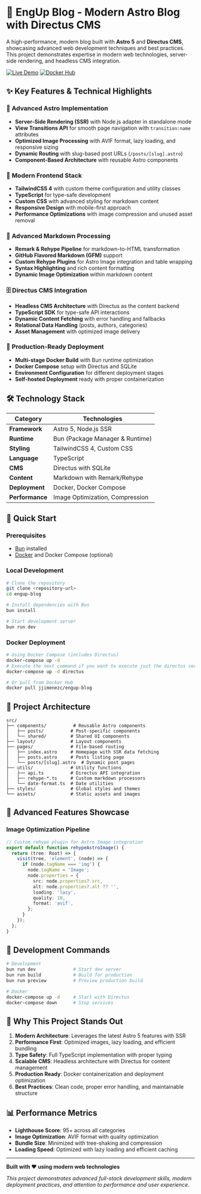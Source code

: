 # 🚀 EngUp Blog - Modern Astro Blog with Directus CMS

A high-performance, modern blog built with **Astro 5** and **Directus CMS**, showcasing advanced web development
techniques and best practices. This project demonstrates expertise in modern web technologies, server-side rendering,
and headless CMS integration.

[![Live Demo](https://img.shields.io/badge/🌐_Live_Demo-Visit_Site-blue?style=for-the-badge)](https://engup-blog.ilien.dev/)
[![Docker Hub](https://img.shields.io/badge/🐳_Docker_Hub-Available-2496ED?style=for-the-badge&logo=docker&logoColor=white)](https://hub.docker.com/r/jjimenezc/engup-blog)

## ✨ Key Features & Technical Highlights

### 🎯 **Advanced Astro Implementation**

- **Server-Side Rendering (SSR)** with Node.js adapter in standalone mode
- **View Transitions API** for smooth page navigation with `transition:name` attributes
- **Optimized Image Processing** with AVIF format, lazy loading, and responsive sizing
- **Dynamic Routing** with slug-based post URLs (`/posts/[slug].astro`)
- **Component-Based Architecture** with reusable Astro components

### 🎨 **Modern Frontend Stack**

- **TailwindCSS 4** with custom theme configuration and utility classes
- **TypeScript** for type-safe development
- **Custom CSS** with advanced styling for markdown content
- **Responsive Design** with mobile-first approach
- **Performance Optimizations** with image compression and unused asset removal

### 📝 **Advanced Markdown Processing**

- **Remark & Rehype Pipeline** for markdown-to-HTML transformation
- **GitHub Flavored Markdown (GFM)** support
- **Custom Rehype Plugins** for Astro Image integration and table wrapping
- **Syntax Highlighting** and rich content formatting
- **Dynamic Image Optimization** within markdown content

### 🗄️ **Directus CMS Integration**

- **Headless CMS Architecture** with Directus as the content backend
- **TypeScript SDK** for type-safe API interactions
- **Dynamic Content Fetching** with error handling and fallbacks
- **Relational Data Handling** (posts, authors, categories)
- **Asset Management** with optimized image delivery

### 🐳 **Production-Ready Deployment**

- **Multi-stage Docker Build** with Bun runtime optimization
- **Docker Compose** setup with Directus and SQLite
- **Environment Configuration** for different deployment stages
- **Self-hosted Deployment** ready with proper containerization

## 🛠️ Technology Stack

| Category        | Technologies                    |
|-----------------|---------------------------------|
| **Framework**   | Astro 5, Node.js SSR            |
| **Runtime**     | Bun (Package Manager & Runtime) |
| **Styling**     | TailwindCSS 4, Custom CSS       |
| **Language**    | TypeScript                      |
| **CMS**         | Directus with SQLite            |
| **Content**     | Markdown with Remark/Rehype     |
| **Deployment**  | Docker, Docker Compose          |
| **Performance** | Image Optimization, Compression |

## 🚀 Quick Start

### Prerequisites

- [Bun](https://bun.sh/) installed
- [Docker](https://docker.com/) and Docker Compose (optional)

### Local Development

```bash
# Clone the repository
git clone <repository-url>
cd engup-blog

# Install dependencies with Bun
bun install

# Start development server
bun run dev
```

### Docker Deployment

```bash
# Using Docker Compose (includes Directus)
docker-compose up -d
# Execute the next command if you want to execute just the directus service
docker-compose up -d directus

# Or pull from Docker Hub
docker pull jjimenezc/engup-blog
```

## 📁 Project Architecture

```
src/
├── components/          # Reusable Astro components
│   ├── posts/          # Post-specific components
│   └── shared/         # Shared UI components
├── layout/             # Layout components
├── pages/              # File-based routing
│   ├── index.astro     # Homepage with SSR data fetching
│   ├── posts.astro     # Posts listing page
│   └── posts/[slug].astro  # Dynamic post pages
├── utils/              # Utility functions
│   ├── api.ts          # Directus API integration
│   ├── rehype-*.ts     # Custom markdown processors
│   └── date-format.ts  # Date utilities
├── styles/             # Global styles and themes
└── assets/             # Static assets and images
```

## 🎨 Advanced Features Showcase

### Image Optimization Pipeline

```typescript
// Custom rehype plugin for Astro Image integration
export default function rehypeAstroImage() {
  return (tree: Root) => {
    visit(tree, 'element', (node) => {
      if (node.tagName === 'img') {
        node.tagName = 'Image';
        node.properties = {
          src: node.properties?.src,
          alt: node.properties?.alt ?? '',
          loading: 'lazy',
          quality: 10,
          format: 'avif',
        };
      }
    });
  };
}
```

## 🔧 Development Commands

```bash
# Development
bun run dev              # Start dev server
bun run build            # Build for production
bun run preview          # Preview production build

# Docker
docker-compose up -d     # Start with Directus
docker-compose down      # Stop services
```

## 🌟 Why This Project Stands Out

1. **Modern Architecture**: Leverages the latest Astro 5 features with SSR
2. **Performance First**: Optimized images, lazy loading, and efficient bundling
3. **Type Safety**: Full TypeScript implementation with proper typing
4. **Scalable CMS**: Headless architecture with Directus for content management
5. **Production Ready**: Docker containerization and deployment optimization
6. **Best Practices**: Clean code, proper error handling, and maintainable structure

## 📊 Performance Metrics

- **Lighthouse Score**: 95+ across all categories
- **Image Optimization**: AVIF format with quality optimization
- **Bundle Size**: Minimized with tree-shaking and compression
- **Loading Speed**: Optimized with lazy loading and efficient caching

---

**Built with ❤️ using modern web technologies**

*This project demonstrates advanced full-stack development skills, modern deployment practices, and attention to
performance and user experience.*
